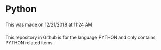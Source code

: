 # Python
  #####
  This was made on 12/21/2018 at 11:24 AM
  #####
This repository in Github is for the language PYTHON and only contains PYTHON related items.
